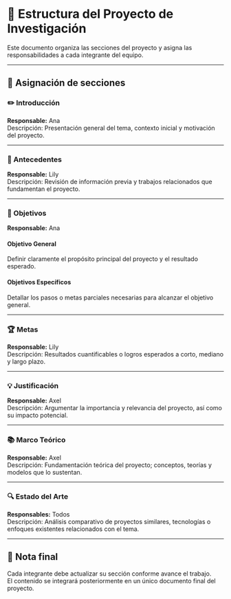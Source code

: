 # 📘 Estructura del Proyecto de Investigación

Este documento organiza las secciones del proyecto y asigna las responsabilidades a cada integrante del equipo.

---

## 🧩 Asignación de secciones

### ✏️ Introducción  
**Responsable:** Ana  
Descripción: Presentación general del tema, contexto inicial y motivación del proyecto.

---

### 📜 Antecedentes  
**Responsable:** Lily  
Descripción: Revisión de información previa y trabajos relacionados que fundamentan el proyecto.

---

### 🎯 Objetivos  
**Responsable:** Ana  

#### Objetivo General  
Definir claramente el propósito principal del proyecto y el resultado esperado.

#### Objetivos Específicos  
Detallar los pasos o metas parciales necesarias para alcanzar el objetivo general.

---

### 🏆 Metas  
**Responsable:** Lily  
Descripción: Resultados cuantificables o logros esperados a corto, mediano y largo plazo.

---

### 💡 Justificación  
**Responsable:** Axel  
Descripción: Argumentar la importancia y relevancia del proyecto, así como su impacto potencial.

---

### 📚 Marco Teórico  
**Responsable:** Axel  
Descripción: Fundamentación teórica del proyecto; conceptos, teorías y modelos que lo sustentan.

---

### 🔍 Estado del Arte  
**Responsables:** Todos  
Descripción: Análisis comparativo de proyectos similares, tecnologías o enfoques existentes relacionados con el tema.

---

## 🤝 Nota final
Cada integrante debe actualizar su sección conforme avance el trabajo.  
El contenido se integrará posteriormente en un único documento final del proyecto.
